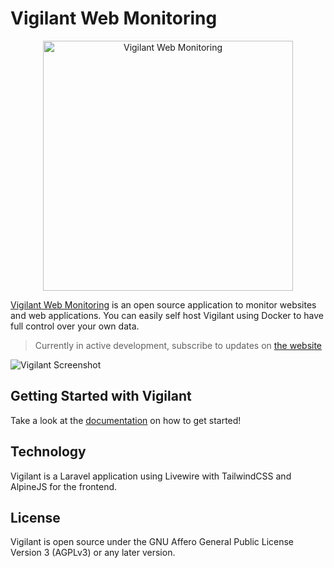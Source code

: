 # Vigilant Web Monitoring

<p align="center">
  <a href="https://govigilant.io/">
    <img src="https://govigilant.io/img/logo.svg" width="400px" alt="Vigilant Web Monitoring" />
  </a>
</p>

[Vigilant Web Monitoring](https://govigilant.io) is an open source application to monitor websites and web applications.
You can easily self host Vigilant using Docker to have full control over your own data.

> Currently in active development, subscribe to updates on [the website](https://govigilant.io)

![Vigilant Screenshot](https://govigilant.io/screenshot.png)


## Getting Started with Vigilant

Take a look at the [documentation](https://govigilant.io/documentation/welcome) on how to get started!

## Technology

Vigilant is a Laravel application using Livewire with TailwindCSS and AlpineJS for the frontend.

## License 

Vigilant is open source under the GNU Affero General Public License Version 3 (AGPLv3) or any later version.

